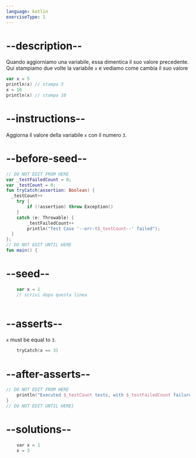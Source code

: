 ```yaml
---
language: kotlin
exerciseType: 1
---
```


# --description--

Quando aggiorniamo una variabile, essa dimentica il suo valore precedente.
Qui stampiamo due volte la variabile `x` e vediamo come cambia il suo valore
```kotlin
var x = 5
println(x) // stampa 5
x = 10
println(x) // stampa 10
```

# --instructions--

Aggiorna il valore della variabile `x` con il numero `3`.

# --before-seed--

```kotlin
// DO NOT EDIT FROM HERE
var _testFailedCount = 0;
var _testCount = 0;
fun tryCatch(assertion: Boolean) {
  _testCount++
    try { 
        if (!assertion) throw Exception()
    }
    catch (e: Throwable) {
        _testFailedCount++
        println("Test Case '--err-t$_testCount--' failed");
  }
};
// DO NOT EDIT UNTIL HERE
fun main() {
```

# --seed--

```kotlin
    var x = 1
    // scrivi dopo questa linea
    
```

# --asserts--

`x` must be equal to `3`.

```c
    tryCatch(x == 3)
```

# --after-asserts--

```kotlin
// DO NOT EDIT FROM HERE 
    println("Executed $_testCount tests, with $_testFailedCount failures");
}
// DO NOT EDIT UNTIL HERE}
```

# --solutions--

```c
    var x = 1
    x = 3
```
